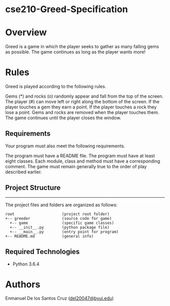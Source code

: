 # cse210-Greed-Specification

# Overview
Greed is a game in which the player seeks to gather as many falling gems as possible. The game continues as long as the player wants more!

# Rules
Greed is played according to the following rules.

Gems (*) and rocks (o) randomly appear and fall from the top of the screen. The player (#) can move left or right along the bottom of the screen. If the player touches a gem they earn a point. If the player touches a rock they lose a point. Gems and rocks are removed when the player touches them. The game continues until the player closes the window.

## Requirements
Your program must also meet the following requirements.

The program must have a README file. The program must have at least eight classes. Each module, class and method must have a corresponding comment. The game must remain generally true to the order of play described earlier.


## Project Structure
---
The project files and folders are organized as follows:
```
root                     (project root folder)
+-- greeder              (source code for game)
  +-- game               (specific game classes)
  +-- __init__.py        (python package file)
  +-- __main__.py        (entry point for program)
+-- README.md            (general info)
```

## Required Technologies
+ Python 3.6.4

# Authors 
Enmanuel De los Santos Cruz (del20047@byui.edu) 

